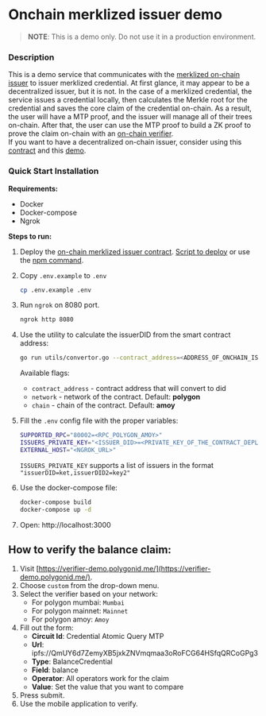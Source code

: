 # Onchain merklized issuer demo

> **NOTE**: This is a demo only. Do not use it in a production environment.

### Description

This is a demo service that communicates with the [merklized on-chain issuer](https://github.com/0xPolygonID/contracts/blob/674043ddd96c1944db15079c6a00e543731724bc/contracts/examples/IdentityExample.sol) to issuer merklized credential. At first glance, it may appear to be a decentralized issuer, but it is not. In the case of a merklized credential, the service issues a credential locally, then calculates the Merkle root for the credential and saves the core claim of the credential on-chain. As a result, the user will have a MTP proof, and the issuer will manage all of their trees on-chain. After that, the user can use the MTP proof to build a ZK proof to prove the claim on-chain with an [on-chain verifier](https://devs.polygonid.com/docs/verifier/on-chain-verification/overview/).</br>
If you want to have a decentralized on-chain issuer, consider using this [contract](https://github.com/0xPolygonID/contracts/blob/main/scripts/deployBalanceCredentialIssuer.ts) and this [demo](https://github.com/0xPolygonID/onchain-nonmerklized-issuer-demo).

### Quick Start Installation

**Requirements:**
- Docker
- Docker-compose
- Ngrok

**Steps to run:**

1. Deploy the [on-chain merklized issuer contract](https://github.com/0xPolygonID/contracts/blob/main/contracts/examples/IdentityExample.sol). [Script to deploy](https://github.com/0xPolygonID/contracts/blob/main/scripts/deployIdentityExample.ts) or use the [npm command](https://github.com/0xPolygonID/contracts/blob/d308e1f586ea177005b34872992d16c3cb20e474/package.json#L60).

2. Copy `.env.example` to `.env`
    ```sh
    cp .env.example .env
    ```

3. Run `ngrok` on 8080 port.
    ```sh
    ngrok http 8080
    ```

4. Use the utility to calculate the issuerDID from the smart contract address:
    ```bash
    go run utils/convertor.go --contract_address=<ADDRESS_OF_ONCHAIN_ISSUER_CONTRACT>
    ```
    Available flags:
    - `contract_address` - contract address that will convert to did
    - `network` - network of the contract. Default: **polygon**
    - `chain` - chain of the contract. Default: **amoy**

5. Fill the `.env` config file with the proper variables:
    ```bash
    SUPPORTED_RPC="80002=<RPC_POLYGON_AMOY>"
    ISSUERS_PRIVATE_KEY="<ISSUER_DID>=<PRIVATE_KEY_OF_THE_CONTRACT_DEPLOYER>"
    EXTERNAL_HOST="<NGROK_URL>"
    ```
    `ISSUERS_PRIVATE_KEY` supports a list of issuers in the format `"issuerDID=ket,issuerDID2=key2"`

6. Use the docker-compose file:
    ```bash
    docker-compose build
    docker-compose up -d
    ```

7. Open: http://localhost:3000

## How to verify the balance claim:
1. Visit [https://verifier-demo.polygonid.me/](https://verifier-demo.polygonid.me/).
2. Choose `custom` from the drop-down menu.
3. Select the verifier based on your network:
    - For polygon mumbai: `Mumbai`
    - For polygon mainnet: `Mainnet`
    - For polygon amoy: `Amoy`
4. Fill out the form:
    - **Circuit Id**: Credential Atomic Query MTP
    - **Url**: ipfs://QmUY6d7ZemyXB5jxkZNVmqmaa3oRoFCG64HSfqQRCoGPg3
    - **Type**: BalanceCredential
    - **Field**: balance
    - **Operator**: All operators work for the claim
    - **Value**: Set the value that you want to compare
5. Press submit.
6. Use the mobile application to verify.
